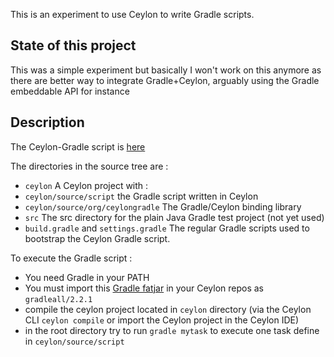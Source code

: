This is an experiment to use Ceylon to write Gradle scripts.

State of this project
--------------------
This was a simple experiment but basically I won't work on this anymore as there are better way to integrate Gradle+Ceylon, arguably using the Gradle embeddable API for instance

Description
--------------------

The Ceylon-Gradle script is [here](https://github.com/sgalles/ceylon-gradle/blob/master/ceylon/source/script/run.ceylon)

The directories in the source tree are :
* `ceylon` A Ceylon project with :
* `ceylon/source/script` the Gradle script written in Ceylon
* `ceylon/source/org/ceylongradle` The Gradle/Ceylon binding library
* `src` The src directory for the plain Java Gradle test project (not yet used)
* `build.gradle` and `settings.gradle` The regular Gradle scripts used to bootstrap the Ceylon Gradle script.

To execute the Gradle script :
* You need Gradle in your PATH
* You must import this [Gradle fatjar](http://stephane.galles.free.fr/ceylon/misc/tests/gradleall-2.2.1.jar) in your Ceylon repos as `gradleall/2.2.1`
* compile the ceylon project located in `ceylon` directory (via the Ceylon CLI `ceylon compile` or import the Ceylon project in the Ceylon IDE)
* in the root directory try to run `gradle mytask` to execute one task define in `ceylon/source/script`
